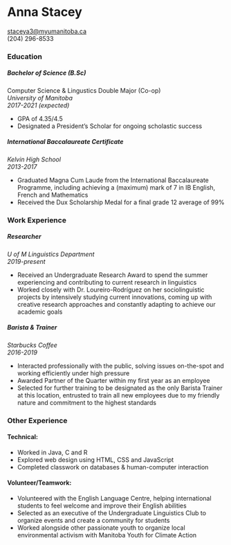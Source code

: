 # Anna Stacey
staceya3@myumanitoba.ca  
(204) 296-8533

### Education
##### Bachelor of Science (B.Sc)
Computer Science & Lingustics Double Major  (Co-op)  
_University of Manitoba_  
_2017-2021 (expected)_
* GPA of 4.35/4.5
* Designated a President’s Scholar for ongoing scholastic success


##### International Baccalaureate Certificate
_Kelvin High School_  
_2013-2017_
* Graduated Magna Cum Laude from the International Baccalaureate Programme, including achieving a (maximum) mark of 7 in IB English, French and Mathematics
* Received the Dux Scholarship Medal for a final grade 12 average of 99%

### Work Experience
##### Researcher
_U of M Linguistics Department_  
_2019-present_
* Received an Undergraduate Research Award to spend the summer experiencing and contributing to current research in linguistics
* Worked closely with Dr. Loureiro-Rodríguez on her sociolinguistic projects by intensively studying current innovations, coming up with creative research approaches and constantly adapting to achieve our academic goals

##### Barista & Trainer
_Starbucks Coffee_  
_2016-2019_
* Interacted professionally with the public, solving issues on-the-spot and working efficiently under high pressure
* Awarded Partner of the Quarter within my first year as an employee
* Selected for further training to be designated as the only Barista Trainer at this location, entrusted to train all new employees due to my friendly nature and commitment to the highest standards

### Other Experience
#### Technical:
* Worked in Java, C and R
* Explored web design using HTML, CSS and JavaScript
* Completed classwork on databases & human-computer interaction

#### Volunteer/Teamwork:
* Volunteered with the English Language Centre, helping international students to feel welcome and improve their English abilities
* Selected as an executive of the Undergraduate Linguistics Club to organize events and create a community for students
* Worked alongside other passionate youth to organize local environmental activism with Manitoba Youth for Climate Action
